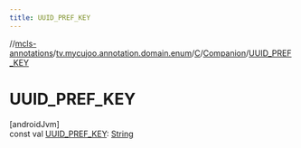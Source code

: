 ```yaml
---
title: UUID_PREF_KEY
---
```

//[mcls-annotations](../../../../index.html)/[tv.mycujoo.annotation.domain.enum](../../index.html)/[C](../index.html)/[Companion](index.html)/[UUID_PREF_KEY](-u-u-i-d_-p-r-e-f_-k-e-y.html)



# UUID_PREF_KEY



[androidJvm]\
const val [UUID_PREF_KEY](-u-u-i-d_-p-r-e-f_-k-e-y.html): [String](https://kotlinlang.org/api/latest/jvm/stdlib/kotlin/-string/index.html)





